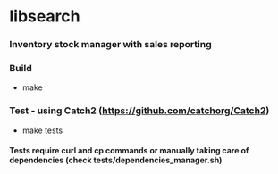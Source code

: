 # libsearch #

### Inventory stock manager with sales reporting ###

### Build ###
* make

### Test - using Catch2 (https://github.com/catchorg/Catch2)
* make tests
#### Tests require curl and cp commands or manually taking care of dependencies (check tests/dependencies_manager.sh)
